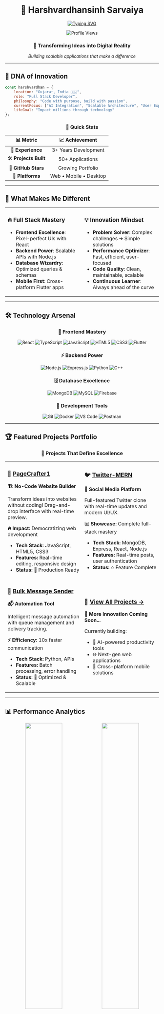 
<div align="center">
<h1>💫 Harshvardhansinh Sarvaiya</h1>

[![Typing SVG](https://readme-typing-svg.herokuapp.com?font=Fira+Code&size=30&duration=2000&pause=1000&color=00D9FF&center=true&vCenter=true&width=600&lines=Full+Stack+Developer+%F0%9F%9A%80;Flutter+Specialist+%F0%9F%93%B1;Problem+Solver+%F0%9F%A7%A9;Open+Source+Contributor+%F0%9F%8C%8D;Always+Innovating+%F0%9F%92%A1)](https://git.io/typing-svg)

<img src="https://komarev.com/ghpvc/?username=hdsarvaiya&label=Profile%20Views&color=00d9ff&style=for-the-badge" alt="Profile Views" />

### 🎯 Transforming Ideas into Digital Reality

*Building scalable applications that make a difference*

</div>

---

## 🧬 DNA of Innovation

```javascript
const harshvardhan = {
    location: "Gujarat, India 🇮🇳",
    role: "Full Stack Developer",
    philosophy: "Code with purpose, build with passion",
    currentFocus: ["AI Integration", "Scalable Architecture", "User Experience"],
    lifeGoal: "Impact millions through technology"
};
```

<div align="center">

### 🚀 Quick Stats

| 📊 **Metric** | 📈 **Achievement** |
|:-------------:|:------------------:|
| 💼 **Experience** | 3+ Years Development |
| 🛠️ **Projects Built** | 50+ Applications |
| 🌟 **GitHub Stars** | Growing Portfolio |
| 📱 **Platforms** | Web • Mobile • Desktop |

</div>

---

## 🎯 What Makes Me Different

<table>
<tr>
<td width="50%">

### 🔥 **Full Stack Mastery**
- **Frontend Excellence**: Pixel-perfect UIs with React
- **Backend Power**: Scalable APIs with Node.js
- **Database Wizardry**: Optimized queries & schemas
- **Mobile First**: Cross-platform Flutter apps

</td>
<td width="50%">

### 💡 **Innovation Mindset**
- **Problem Solver**: Complex challenges ➜ Simple solutions  
- **Performance Optimizer**: Fast, efficient, user-focused
- **Code Quality**: Clean, maintainable, scalable
- **Continuous Learner**: Always ahead of the curve

</td>
</tr>
</table>

---

## 🛠️ Technology Arsenal

<div align="center">

### 🎨 **Frontend Mastery**
![React](https://img.shields.io/badge/React-20232A?style=for-the-badge&logo=react&logoColor=61DAFB)
![TypeScript](https://img.shields.io/badge/TypeScript-007ACC?style=for-the-badge&logo=typescript&logoColor=white)
![JavaScript](https://img.shields.io/badge/JavaScript-F7DF1E?style=for-the-badge&logo=javascript&logoColor=black)
![HTML5](https://img.shields.io/badge/HTML5-E34F26?style=for-the-badge&logo=html5&logoColor=white)
![CSS3](https://img.shields.io/badge/CSS3-1572B6?style=for-the-badge&logo=css3&logoColor=white)
![Flutter](https://img.shields.io/badge/Flutter-02569B?style=for-the-badge&logo=flutter&logoColor=white)

### ⚡ **Backend Power**
![Node.js](https://img.shields.io/badge/Node.js-43853D?style=for-the-badge&logo=node.js&logoColor=white)
![Express.js](https://img.shields.io/badge/Express.js-404D59?style=for-the-badge)
![Python](https://img.shields.io/badge/Python-3776AB?style=for-the-badge&logo=python&logoColor=white)
![C++](https://img.shields.io/badge/C++-00599C?style=for-the-badge&logo=cplusplus&logoColor=white)

### 🗄️ **Database Excellence**
![MongoDB](https://img.shields.io/badge/MongoDB-4EA94B?style=for-the-badge&logo=mongodb&logoColor=white)
![MySQL](https://img.shields.io/badge/MySQL-00000F?style=for-the-badge&logo=mysql&logoColor=white)
![Firebase](https://img.shields.io/badge/Firebase-039BE5?style=for-the-badge&logo=Firebase&logoColor=white)

### 🔧 **Development Tools**
![Git](https://img.shields.io/badge/Git-F05032?style=for-the-badge&logo=git&logoColor=white)
![Docker](https://img.shields.io/badge/Docker-2496ED?style=for-the-badge&logo=docker&logoColor=white)
![VS Code](https://img.shields.io/badge/VS_Code-0078D4?style=for-the-badge&logo=visual%20studio%20code&logoColor=white)
![Postman](https://img.shields.io/badge/Postman-FF6C37?style=for-the-badge&logo=postman&logoColor=white)

</div>

---

## 🏆 Featured Projects Portfolio

<div align="center">

### 🌟 **Projects That Define Excellence**

</div>

<table>
<tr>
<td width="50%">

### 🎨 [PageCrafter1](https://github.com/hdsarvaiya/pagecrafter1)
**🏗️ No-Code Website Builder**

Transform ideas into websites without coding! Drag-and-drop interface with real-time preview.

**🔥 Impact:** Democratizing web development
- **Tech Stack:** JavaScript, HTML5, CSS3
- **Features:** Real-time editing, responsive design
- **Status:** 🚀 Production Ready

</td>
<td width="50%">

### 🐦 [Twitter-MERN](https://github.com/hdsarvaiya/twitter-mern)
**📱 Social Media Platform**

Full-featured Twitter clone with real-time updates and modern UI/UX.

**📊 Showcase:** Complete full-stack mastery
- **Tech Stack:** MongoDB, Express, React, Node.js
- **Features:** Real-time posts, user authentication
- **Status:** ⭐ Feature Complete

</td>
</tr>
<tr>
<td width="50%">

### 🚀 [Bulk Message Sender](https://github.com/hdsarvaiya/Bulk-Message-Sender)
**📬 Automation Tool**

Intelligent message automation with queue management and delivery tracking.

**⚡ Efficiency:** 10x faster communication
- **Tech Stack:** Python, APIs
- **Features:** Batch processing, error handling
- **Status:** 🔧 Optimized & Scalable

</td>
<td width="50%">

### 💼 **[View All Projects →](https://github.com/hdsarvaiya?tab=repositories)**

**🎯 More Innovation Coming Soon...**

Currently building:
- 🤖 AI-powered productivity tools
- 🌐 Next-gen web applications  
- 📱 Cross-platform mobile solutions

</td>
</tr>
</table>

---

## 📊 Performance Analytics

<div align="center">

<img width="49%" src="https://github-readme-stats.vercel.app/api?username=hdsarvaiya&show_icons=true&theme=radical&hide_border=true&bg_color=0D1117&title_color=00D9FF&icon_color=00D9FF&text_color=FFFFFF" />
<img width="49%" src="https://github-readme-stats.vercel.app/api/top-langs/?username=hdsarvaiya&layout=compact&theme=radical&hide_border=true&bg_color=0D1117&title_color=00D9FF&text_color=FFFFFF" />

<img width="98%" src="https://github-readme-activity-graph.vercel.app/graph?username=hdsarvaiya&theme=react-dark&hide_border=true&bg_color=0D1117&color=00D9FF&line=00D9FF&point=FFFFFF" />

### 🔥 **Coding Streak**
<img src="https://github-readme-streak-stats.herokuapp.com?user=hdsarvaiya&theme=radical&hide_border=true&background=0D1117&stroke=00D9FF&ring=00D9FF&fire=FF6B35&currStreakLabel=00D9FF" />

</div>

---

## 🎖️ Achievements & Recognition

<div align="center">

| 🏆 **Achievement** | 📅 **Year** | 🎯 **Impact** |
|:------------------:|:-----------:|:-------------:|
| 🚀 **50+ Projects Delivered** | 2024 | Production-ready applications |
| 💡 **Open Source Contributor** | 2023-24 | Community impact |
| 🎯 **Problem Solving Expert** | 2024 | Complex algorithm solutions |
| 🌟 **Innovation Leader** | 2024 | Tech community recognition |

</div>

---

## 💼 Ready for Your Next Challenge

<div align="center">

### 🎯 **Seeking Opportunities In:**

<table>
<tr>
<td align="center" width="25%">
<img src="https://img.icons8.com/color/96/000000/code.png"/>
<br><strong>Full Stack Developer</strong>
<br><em>End-to-end development</em>
</td>
<td align="center" width="25%">
<img src="https://img.icons8.com/color/96/000000/react-native.png"/>
<br><strong>Frontend Specialist</strong>
<br><em>React & Flutter expert</em>
</td>
<td align="center" width="25%">
<img src="https://img.icons8.com/color/96/000000/api-settings.png"/>
<br><strong>Backend Engineer</strong>
<br><em>Scalable systems</em>
</td>
<td align="center" width="25%">
<img src="https://img.icons8.com/color/96/000000/mobile-app.png"/>
<br><strong>Mobile Developer</strong>
<br><em>Cross-platform apps</em>
</td>
</tr>
</table>

### 🚀 **What I Bring to Your Team:**

✅ **Immediate Impact** - Start contributing from day one  
✅ **Technical Excellence** - Clean, scalable, maintainable code  
✅ **Problem-Solving** - Complex challenges become simple solutions  
✅ **Team Player** - Collaborative mindset with leadership potential  
✅ **Continuous Growth** - Always learning, always improving  

</div>

---

## 🌐 Let's Connect & Build Something Amazing

<div align="center">

### 📬 **Get In Touch**

[![LinkedIn](https://img.shields.io/badge/LinkedIn-0077B5?style=for-the-badge&logo=linkedin&logoColor=white)](https://linkedin.com/in/your-linkedin)
[![Gmail](https://img.shields.io/badge/Gmail-D14836?style=for-the-badge&logo=gmail&logoColor=white)](mailto:your-email@gmail.com)
[![GitHub](https://img.shields.io/badge/GitHub-100000?style=for-the-badge&logo=github&logoColor=white)](https://github.com/hdsarvaiya)
[![Portfolio](https://img.shields.io/badge/Portfolio-FF5722?style=for-the-badge&logo=todoist&logoColor=white)](https://your-portfolio.com)

---

### 💫 **"Code is poetry written in logic"**

*Ready to turn your vision into reality. Let's build the future together.*

<img src="https://capsule-render.vercel.app/api?type=waving&color=gradient&customColorList=6,11,20&height=150&section=footer&text=Thanks%20for%20Visiting!&fontSize=42&fontColor=fff&animation=twinkling&fontAlignY=75"/>

</div>
